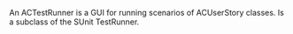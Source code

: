 An ACTestRunner is a GUI for running scenarios of ACUserStory classes. Is a subclass of the SUnit TestRunner.
